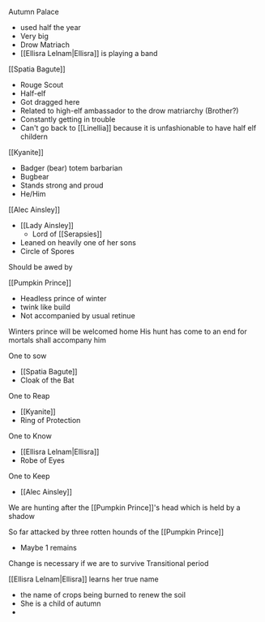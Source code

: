 Autumn Palace
- used half the year
- Very big
- Drow Matriach
- [[Ellisra Lelnam|Ellisra]] is playing a band

[[Spatia Bagute]]
- Rouge Scout
- Half-elf
- Got dragged here
- Related to high-elf ambassador to the drow matriarchy (Brother?)
- Constantly getting in trouble
- Can't go back to [[Linellia]] because it is unfashionable to have half elf childern

[[Kyanite]]
- Badger (bear) totem barbarian
- Bugbear
- Stands strong and proud
- He/Him

[[Alec Ainsley]]
- [[Lady Ainsley]]
	- Lord of [[Serapsies]]
- Leaned on heavily  one of her sons
- Circle of Spores

Should be awed by 

[[Pumpkin Prince]] 
- Headless prince of winter
- twink like build
- Not accompanied by usual retinue

Winters prince will be welcomed home
His hunt has come to an end for mortals shall accompany him

One to sow
- [[Spatia Bagute]]
- Cloak of the Bat

One to Reap
- [[Kyanite]]
- Ring of Protection

One to Know
- [[Ellisra Lelnam|Ellisra]]
- Robe of Eyes

One to Keep
- [[Alec Ainsley]]

We are hunting after the [[Pumpkin Prince]]'s head which is held by a shadow

So far attacked by three rotten hounds of the [[Pumpkin Prince]]
- Maybe 1 remains


Change is necessary if we are to survive
Transitional period

[[Ellisra Lelnam|Ellisra]] learns her true name
- the name of crops being burned to renew the soil
- She is a child of autumn
- 